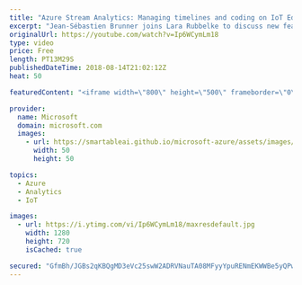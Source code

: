 ```yaml
---
title: "Azure Stream Analytics: Managing timelines and coding on IoT Edge | Azure Friday"
excerpt: "Jean-Sébastien Brunner joins Lara Rubbelke to discuss new features that enable you to implement the intelligent cloud, intelligent edge vision for streaming analytics: Stream Analytics running real-time analytics with custom code on IoT Edge. We also discuss substreams, which is a new time management"
originalUrl: https://youtube.com/watch?v=Ip6WCymLm18
type: video
price: Free
length: PT13M29S
publishedDateTime: 2018-08-14T21:02:12Z
heat: 50

featuredContent: "<iframe width=\"800\" height=\"500\" frameborder=\"0\" src=\"https://www.youtube.com/embed/Ip6WCymLm18\" allow=\"accelerometer; autoplay; encrypted-media; gyroscope; picture-in-picture\" allowfullscreen></iframe>"

provider:
  name: Microsoft
  domain: microsoft.com
  images:
    - url: https://smartableai.github.io/microsoft-azure/assets/images/organizations/microsoft.com-50x50.jpg
      width: 50
      height: 50

topics:
  - Azure
  - Analytics
  - IoT

images:
  - url: https://i.ytimg.com/vi/Ip6WCymLm18/maxresdefault.jpg
    width: 1280
    height: 720
    isCached: true

secured: "GfmBh/JGBs2qKBQgMD3eVc25swW2ADRVNauTA08MFyyYpuRENmEKWWBe5yQPw1LlvjjbIwRZDQMWN7UNtWBXCgYFyddBYhoecMVwDqwBlaT3uETZkYRPP7SS39QlLqBL5LZldDGIW7t6c3fwnHsgu9ZN3feZBmWkDMCdSRYy+2eutBvoXu4uIEXxOCoc4tpPoIG+w2x+kSyyGZwBAZdelHr+HcDcd9LVbT/ZBHrGrZP+seR2jTHW/i00sY2l4KgSbTpdAwpNReheLualv9mqQ9JEnRagmNPVztpM+idc/Bsv3nfPPsD6olIhlzl7J+wHqwlG/uz5u7JhQievVcs22rda7A66RiFpAU7aRJpWFd27WYgUU97ChTMlyJmk9hOQCnViS9DjfH/UekW/Htrw0htaeymw4lZM9sZ0uY5vN50=;6U0bQCB38nr7eWT6yhfI/Q=="
---
```


